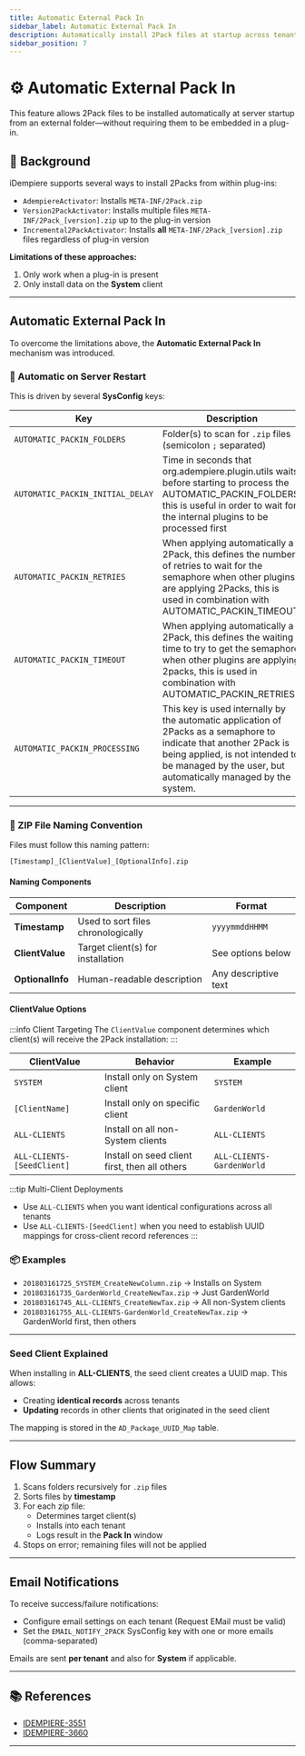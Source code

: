 ```yaml
---
title: Automatic External Pack In
sidebar_label: Automatic External Pack In
description: Automatically install 2Pack files at startup across tenants using a shared folder and naming conventions.
sidebar_position: 7
---
```


# ⚙️ Automatic External Pack In

This feature allows 2Pack files to be installed automatically at server startup from an external folder—without requiring them to be embedded in a plug-in.

## 📝 Background

iDempiere supports several ways to install 2Packs from within plug-ins:

- `AdempiereActivator`: Installs `META-INF/2Pack.zip`
- `Version2PackActivator`: Installs multiple files `META-INF/2Pack_[version].zip` up to the plug-in version
- `Incremental2PackActivator`: Installs **all** `META-INF/2Pack_[version].zip` files regardless of plug-in version

**Limitations of these approaches:**

1. Only work when a plug-in is present  
2. Only install data on the **System** client  

---

## Automatic External Pack In

To overcome the limitations above, the **Automatic External Pack In** mechanism was introduced.

### 🔁 Automatic on Server Restart

This is driven by several **SysConfig** keys:

| Key | Description |
|-----|-------------|
| `AUTOMATIC_PACKIN_FOLDERS` | Folder(s) to scan for `.zip` files (semicolon `;` separated) |
| `AUTOMATIC_PACKIN_INITIAL_DELAY` | Time in seconds that org.adempiere.plugin.utils waits before starting to process the AUTOMATIC_PACKIN_FOLDERS, this is useful in order to wait for the internal plugins to be processed first |
| `AUTOMATIC_PACKIN_RETRIES` | When applying automatically a 2Pack, this defines the number of retries to wait for the semaphore when other plugins are applying 2Packs, this is used in combination with AUTOMATIC_PACKIN_TIMEOUT |
| `AUTOMATIC_PACKIN_TIMEOUT` | When applying automatically a 2Pack, this defines the waiting time to try to get the semaphore when other plugins are applying 2packs, this is used in combination with AUTOMATIC_PACKIN_RETRIES |
| `AUTOMATIC_PACKIN_PROCESSING` | This key is used internally by the automatic application of 2Packs as a semaphore to indicate that another 2Pack is being applied, is not intended to be managed by the user, but automatically managed by the system. |

---

### 🧩 ZIP File Naming Convention

Files must follow this naming pattern:

```
[Timestamp]_[ClientValue]_[OptionalInfo].zip
```

#### Naming Components

| Component | Description | Format |
|-----------|-------------|--------|
| **Timestamp** | Used to sort files chronologically | `yyyymmddHHMM` |
| **ClientValue** | Target client(s) for installation | See options below |
| **OptionalInfo** | Human-readable description | Any descriptive text |

#### ClientValue Options

:::info Client Targeting
The `ClientValue` component determines which client(s) will receive the 2Pack installation:
:::

| ClientValue | Behavior | Example |
|-------------|----------|---------|
| `SYSTEM` | Install only on System client | `SYSTEM` |
| `[ClientName]` | Install only on specific client | `GardenWorld` |
| `ALL-CLIENTS` | Install on all non-System clients | `ALL-CLIENTS` |
| `ALL-CLIENTS-[SeedClient]` | Install on seed client first, then all others | `ALL-CLIENTS-GardenWorld` |

:::tip Multi-Client Deployments
- Use `ALL-CLIENTS` when you want identical configurations across all tenants
- Use `ALL-CLIENTS-[SeedClient]` when you need to establish UUID mappings for cross-client record references
:::

### 📦 Examples

- `201803161725_SYSTEM_CreateNewColumn.zip` → Installs on System
- `201803161735_GardenWorld_CreateNewTax.zip` → Just GardenWorld
- `201803161745_ALL-CLIENTS_CreateNewTax.zip` → All non-System clients
- `201803161755_ALL-CLIENTS-GardenWorld_CreateNewTax.zip` → GardenWorld first, then others

---

### Seed Client Explained

When installing in **ALL-CLIENTS**, the seed client creates a UUID map. This allows:

- Creating **identical records** across tenants  
- **Updating** records in other clients that originated in the seed client  

The mapping is stored in the `AD_Package_UUID_Map` table.

---

## Flow Summary

1. Scans folders recursively for `.zip` files
2. Sorts files by **timestamp**
3. For each zip file:
   - Determines target client(s)
   - Installs into each tenant
   - Logs result in the **Pack In** window
4. Stops on error; remaining files will not be applied

---

## Email Notifications

To receive success/failure notifications:

- Configure email settings on each tenant (Request EMail must be valid)
- Set the `EMAIL_NOTIFY_2PACK` SysConfig key with one or more emails (comma-separated)

Emails are sent **per tenant** and also for **System** if applicable.

---

## 📚 References

- [IDEMPIERE-3551](https://idempiere.atlassian.net/browse/IDEMPIERE-3551)
- [IDEMPIERE-3660](https://idempiere.atlassian.net/browse/IDEMPIERE-3660)

---